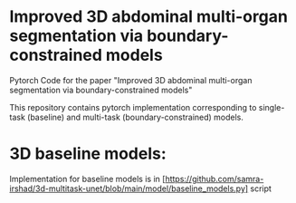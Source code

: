 # Improved 3D abdominal multi-organ segmentation via boundary-constrained models

Pytorch Code for the paper "Improved 3D abdominal multi-organ segmentation via boundary-constrained models"

This repository contains pytorch implementation corresponding to single-task (baseline) and multi-task (boundary-constrained) models.

# 3D baseline models:
Implementation for baseline models is in [https://github.com/samra-irshad/3d-multitask-unet/blob/main/model/baseline_models.py] script 

